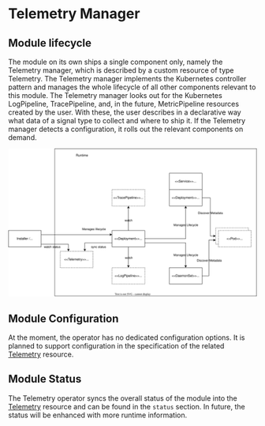 # Telemetry Manager

## Module lifecycle

The module on its own ships a single component only, namely the Telemetry manager, which is described by a custom resource of type Telemetry. The Telemetry manager implements the Kubernetes controller pattern and manages the whole lifecycle of all other components relevant to this module. The Telemetry manager looks out for the Kubernetes LogPipeline, TracePipeline, and, in the future, MetricPipeline resources created by the user. With these, the user describes in a declarative way what data of a signal type to collect and where to ship it.
If the Telemetry manager detects a configuration, it rolls out the relevant components on demand.

![Manager](./assets/manager-lifecycle.drawio.svg)

## Module Configuration

At the moment, the operator has no dedicated configuration options. It is planned to support configuration in the specification of the related [Telemetry](./resources/01-telemetry.md) resource.

## Module Status
The Telemetry operator syncs the overall status of the module into the [Telemetry](./resources/01-telemetry.md) resource and can be found in the `status` section. In future, the status will be enhanced with more runtime information.
